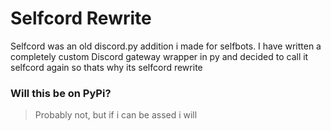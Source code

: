 # Selfcord Rewrite
Selfcord was an old discord.py addition i made for selfbots. I have written a completely custom Discord gateway wrapper in py and decided to call it selfcord again so thats why its selfcord rewrite

### Will this be on PyPi?
> Probably not, but if i can be assed i will
